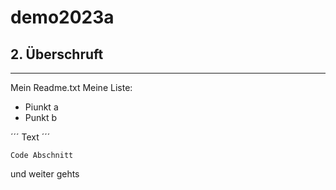 # demo2023a

## 2. Überschruft

---

Mein Readme.txt
Meine Liste:
- Piunkt a
- Punkt b

´´´
Text
´´´

```
Code Abschnitt
```
und weiter gehts
